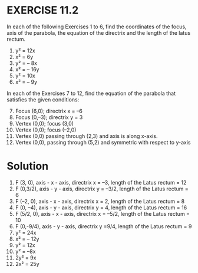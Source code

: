 # EXERCISE 11.2
In each of the following Exercises 1 to 6, find the coordinates of the focus, axis of the
parabola, the equation of the directrix and the length of the latus rectum.
1. y² = 12x 
2. x² = 6y 
3. y² = – 8x
4. x² = – 16y 
5. y² = 10x 
6. x² = – 9y

In each of the Exercises 7 to 12, find the equation of the parabola that satisfies the given conditions:

7. Focus (6,0); directrix x = –6 
8. Focus (0,–3); directrix y = 3
9. Vertex (0,0); focus (3,0) 
10. Vertex (0,0); focus (–2,0)
11. Vertex (0,0) passing through (2,3) and axis is along x-axis.
12. Vertex (0,0), passing through (5,2) and symmetric with respect to y-axis

# Solution
1. F (3, 0), axis - x - axis, directrix x = –3, length of the Latus rectum = 12
2. F (0,3/2), axis - y - axis, directrix y = –3/2, length of the Latus rectum = 6
3. F (–2, 0), axis - x - axis, directrix x = 2, length of the Latus rectum = 8
4. F (0, –4), axis - y - axis, directrix y = 4, length of the Latus rectum = 16
5. F (5/2, 0), axis - x - axis, directrix x = –5/2, length of the Latus rectum = 10
6. F (0,-9/4), axis - y - axis, directrix y =9/4, length of the Latus rectum = 9
7. y² = 24x 
8. x² = – 12y 
9. y² = 12x
10. y² = –8x 
11. 2y² = 9x 
12. 2x² = 25y
